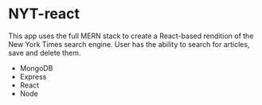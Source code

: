 # NYT-react


This app uses the full MERN stack to create a React-based rendition of the New York Times search engine. User has the ability to search for articles, save and delete them.

- MongoDB 
- Express 
- React  
- Node

